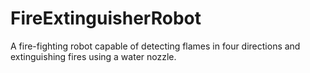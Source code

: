 # FireExtinguisherRobot
A fire-fighting robot capable of detecting flames in four directions and extinguishing fires using a water nozzle.
